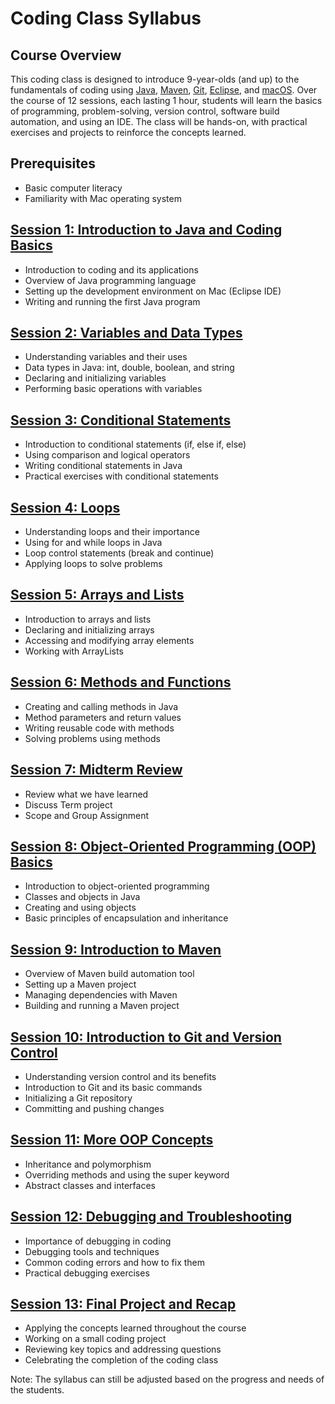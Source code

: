 # Coding Class Syllabus

## Course Overview
This coding class is designed to introduce 9-year-olds (and up) to the fundamentals of coding using [Java](https://www.java.com/en/), [Maven](https://maven.apache.org/), [Git](https://git-scm.com/), [Eclipse](https://eclipseide.org/), and [macOS](https://www.apple.com/macos/). Over the course of 12 sessions, each lasting 1 hour, students will learn the basics of programming, problem-solving, version control, software build automation, and using an IDE. The class will be hands-on, with practical exercises and projects to reinforce the concepts learned.

## Prerequisites
- Basic computer literacy
- Familiarity with Mac operating system

## [Session 1: Introduction to Java and Coding Basics](01.Java/)
- Introduction to coding and its applications
- Overview of Java programming language
- Setting up the development environment on Mac (Eclipse IDE)
- Writing and running the first Java program

## [Session 2: Variables and Data Types](02.Types/)
- Understanding variables and their uses
- Data types in Java: int, double, boolean, and string
- Declaring and initializing variables
- Performing basic operations with variables

## [Session 3: Conditional Statements](03.Conditional/)
- Introduction to conditional statements (if, else if, else)
- Using comparison and logical operators
- Writing conditional statements in Java
- Practical exercises with conditional statements

## [Session 4: Loops](04.Loops/)
- Understanding loops and their importance
- Using for and while loops in Java
- Loop control statements (break and continue)
- Applying loops to solve problems

## [Session 5: Arrays and Lists](05.Arrays/)
- Introduction to arrays and lists
- Declaring and initializing arrays
- Accessing and modifying array elements
- Working with ArrayLists

## [Session 6: Methods and Functions](06.Methods/)
- Creating and calling methods in Java
- Method parameters and return values
- Writing reusable code with methods
- Solving problems using methods

## [Session 7: Midterm Review](07.Review/)
- Review what we have learned
- Discuss Term project
- Scope and Group Assignment

## [Session 8: Object-Oriented Programming (OOP) Basics](08.OOP/)
- Introduction to object-oriented programming
- Classes and objects in Java
- Creating and using objects
- Basic principles of encapsulation and inheritance

## [Session 9: Introduction to Maven](09.Maven/)
- Overview of Maven build automation tool
- Setting up a Maven project
- Managing dependencies with Maven
- Building and running a Maven project

## [Session 10: Introduction to Git and Version Control](10.Git/)
- Understanding version control and its benefits
- Introduction to Git and its basic commands
- Initializing a Git repository
- Committing and pushing changes

## [Session 11: More OOP Concepts](11.MoreOOP/)
- Inheritance and polymorphism
- Overriding methods and using the super keyword
- Abstract classes and interfaces

## [Session 12: Debugging and Troubleshooting](12.Debugging/)
- Importance of debugging in coding
- Debugging tools and techniques
- Common coding errors and how to fix them
- Practical debugging exercises

## [Session 13: Final Project and Recap](13.FinalProject/)
- Applying the concepts learned throughout the course
- Working on a small coding project
- Reviewing key topics and addressing questions
- Celebrating the completion of the coding class

Note: The syllabus can still be adjusted based on the progress and needs of the students.


